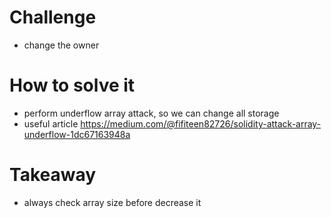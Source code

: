 # Challenge
- change the owner

# How to solve it
- perform underflow array attack, so we can change all storage
- useful article https://medium.com/@fifiteen82726/solidity-attack-array-underflow-1dc67163948a 

# Takeaway
- always check array size before decrease it